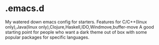 # .emacs.d
My watered down emacs config for starters. Features for C/C++(linux only),Java(linux only),Clojure,Haskell,IDO,Windmove,buffer-move A good starting point for people who want a dark theme out of box with some popular packages for specific languages.
